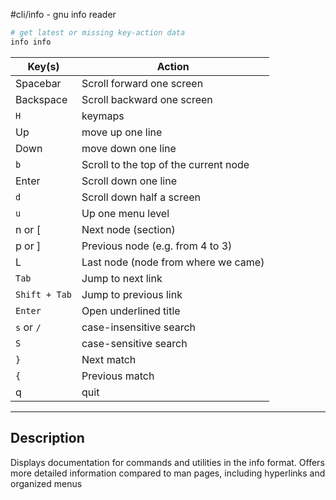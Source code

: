 #cli/info - gnu info reader

```bash
# get latest or missing key-action data
info info
```

| Key(s)<br>    | Action                                |
| ------------- | ------------------------------------- |
| Spacebar      | Scroll forward one screen             |
| Backspace     | Scroll backward one screen            |
| `H`           | keymaps                               |
| Up            | move up one line                      |
| Down          | move down one line                    |
| `b`           | Scroll to the top of the current node |
| Enter         | Scroll down one line                  |
| `d`           | Scroll down half a screen             |
| `u`           | Up one menu level                     |
| n or [        | Next node (section)                   |
| p or ]        | Previous node (e.g. from 4 to 3)      |
| L             | Last node (node from where we came)   |
| `Tab`         | Jump to next link                     |
| `Shift + Tab` | Jump to previous link                 |
| `Enter`       | Open underlined title                 |
| `s` or `/`    | case-insensitive search               |
| `S`           | case-sensitive search                 |
| `}`           | Next match                            |
| `{`           | Previous match                        |
| q             | quit                                  |

---

## Description

Displays documentation for commands and utilities in the info format.
Offers more detailed information compared to man pages, including hyperlinks and organized menus